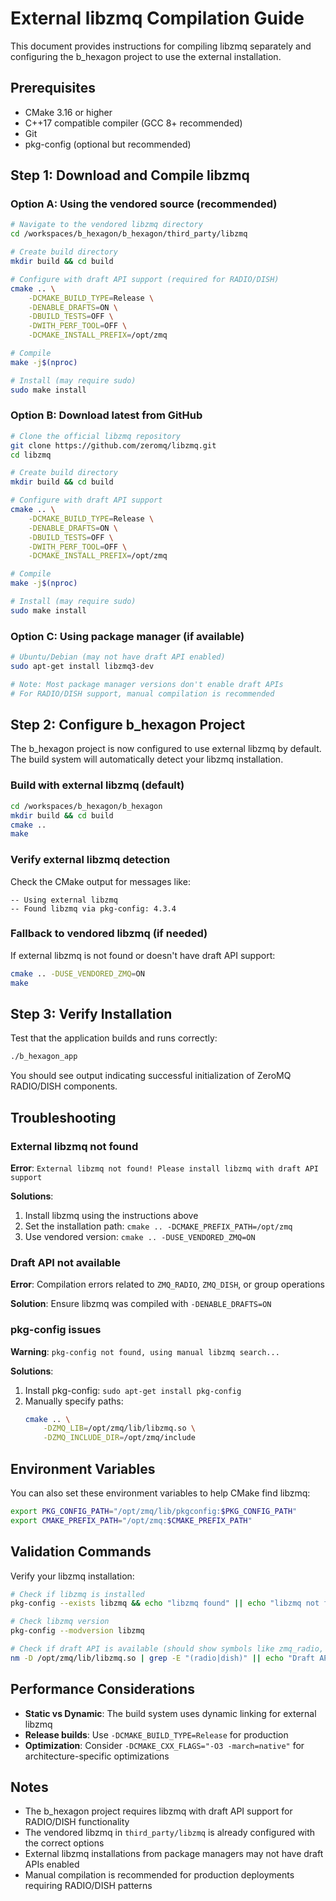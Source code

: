 # External libzmq Compilation Guide

This document provides instructions for compiling libzmq separately and configuring the b_hexagon project to use the external installation.

## Prerequisites

- CMake 3.16 or higher
- C++17 compatible compiler (GCC 8+ recommended)
- Git
- pkg-config (optional but recommended)

## Step 1: Download and Compile libzmq

### Option A: Using the vendored source (recommended)

```bash
# Navigate to the vendored libzmq directory
cd /workspaces/b_hexagon/b_hexagon/third_party/libzmq

# Create build directory
mkdir build && cd build

# Configure with draft API support (required for RADIO/DISH)
cmake .. \
    -DCMAKE_BUILD_TYPE=Release \
    -DENABLE_DRAFTS=ON \
    -DBUILD_TESTS=OFF \
    -DWITH_PERF_TOOL=OFF \
    -DCMAKE_INSTALL_PREFIX=/opt/zmq

# Compile
make -j$(nproc)

# Install (may require sudo)
sudo make install
```

### Option B: Download latest from GitHub

```bash
# Clone the official libzmq repository
git clone https://github.com/zeromq/libzmq.git
cd libzmq

# Create build directory
mkdir build && cd build

# Configure with draft API support
cmake .. \
    -DCMAKE_BUILD_TYPE=Release \
    -DENABLE_DRAFTS=ON \
    -DBUILD_TESTS=OFF \
    -DWITH_PERF_TOOL=OFF \
    -DCMAKE_INSTALL_PREFIX=/opt/zmq

# Compile
make -j$(nproc)

# Install (may require sudo)
sudo make install
```

### Option C: Using package manager (if available)

```bash
# Ubuntu/Debian (may not have draft API enabled)
sudo apt-get install libzmq3-dev

# Note: Most package manager versions don't enable draft APIs
# For RADIO/DISH support, manual compilation is recommended
```

## Step 2: Configure b_hexagon Project

The b_hexagon project is now configured to use external libzmq by default. The build system will automatically detect your libzmq installation.

### Build with external libzmq (default)

```bash
cd /workspaces/b_hexagon/b_hexagon
mkdir build && cd build
cmake ..
make
```

### Verify external libzmq detection

Check the CMake output for messages like:
```
-- Using external libzmq
-- Found libzmq via pkg-config: 4.3.4
```

### Fallback to vendored libzmq (if needed)

If external libzmq is not found or doesn't have draft API support:

```bash
cmake .. -DUSE_VENDORED_ZMQ=ON
make
```

## Step 3: Verify Installation

Test that the application builds and runs correctly:

```bash
./b_hexagon_app
```

You should see output indicating successful initialization of ZeroMQ RADIO/DISH components.

## Troubleshooting

### External libzmq not found

**Error**: `External libzmq not found! Please install libzmq with draft API support`

**Solutions**:
1. Install libzmq using the instructions above
2. Set the installation path: `cmake .. -DCMAKE_PREFIX_PATH=/opt/zmq`
3. Use vendored version: `cmake .. -DUSE_VENDORED_ZMQ=ON`

### Draft API not available

**Error**: Compilation errors related to `ZMQ_RADIO`, `ZMQ_DISH`, or group operations

**Solution**: Ensure libzmq was compiled with `-DENABLE_DRAFTS=ON`

### pkg-config issues

**Warning**: `pkg-config not found, using manual libzmq search...`

**Solutions**:
1. Install pkg-config: `sudo apt-get install pkg-config`
2. Manually specify paths: 
   ```bash
   cmake .. \
       -DZMQ_LIB=/opt/zmq/lib/libzmq.so \
       -DZMQ_INCLUDE_DIR=/opt/zmq/include
   ```

## Environment Variables

You can also set these environment variables to help CMake find libzmq:

```bash
export PKG_CONFIG_PATH="/opt/zmq/lib/pkgconfig:$PKG_CONFIG_PATH"
export CMAKE_PREFIX_PATH="/opt/zmq:$CMAKE_PREFIX_PATH"
```

## Validation Commands

Verify your libzmq installation:

```bash
# Check if libzmq is installed
pkg-config --exists libzmq && echo "libzmq found" || echo "libzmq not found"

# Check libzmq version
pkg-config --modversion libzmq

# Check if draft API is available (should show symbols like zmq_radio, zmq_dish)
nm -D /opt/zmq/lib/libzmq.so | grep -E "(radio|dish)" || echo "Draft API may not be enabled"
```

## Performance Considerations

- **Static vs Dynamic**: The build system uses dynamic linking for external libzmq
- **Release builds**: Use `-DCMAKE_BUILD_TYPE=Release` for production
- **Optimization**: Consider `-DCMAKE_CXX_FLAGS="-O3 -march=native"` for architecture-specific optimizations

## Notes

- The b_hexagon project requires libzmq with draft API support for RADIO/DISH functionality
- The vendored libzmq in `third_party/libzmq` is already configured with the correct options
- External libzmq installations from package managers may not have draft APIs enabled
- Manual compilation is recommended for production deployments requiring RADIO/DISH patterns
